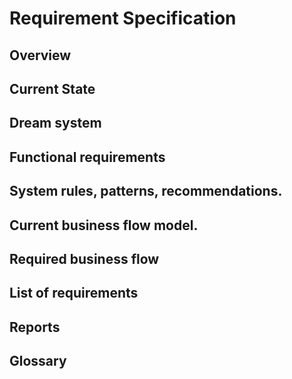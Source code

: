 # Requirement Specification

## Overview

## Current State

## Dream system

## Functional requirements

## System rules, patterns, recommendations.

## Current business flow model.

## Required business flow

## List of requirements

## Reports

## Glossary
